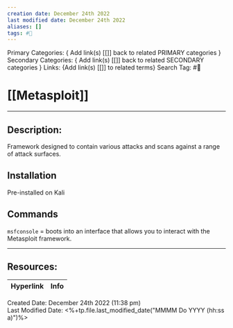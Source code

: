 ```yaml
---
creation date: December 24th 2022
last modified date: December 24th 2022
aliases: []
tags: #🧰
---
```


Primary Categories: { Add link(s) [[]] back to related PRIMARY categories }
Secondary Categories:  { Add link(s) [[]] back to related SECONDARY categories }
Links: {Add link(s) [[]] to related terms}
Search Tag: #🧰  

# [[Metasploit]]  
___

## Description:
Framework designed to contain various attacks and scans against a range of attack surfaces.

## Installation
Pre-installed on Kali

## Commands
`msfconsole` = boots into an interface that allows you to interact with the Metasploit framework.


___

## Resources:

| Hyperlink | Info |
| --------- | ---- |


Created Date: December 24th 2022 (11:38 pm)  
Last Modified Date: <%+tp.file.last_modified_date("MMMM Do YYYY (hh:ss a)")%>
